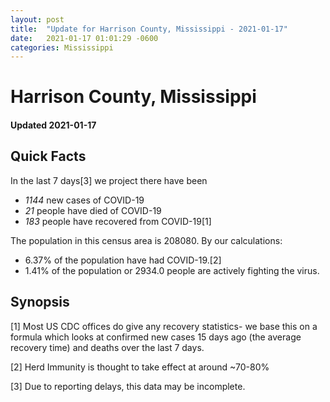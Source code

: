```yaml
---
layout: post
title:  "Update for Harrison County, Mississippi - 2021-01-17"
date:   2021-01-17 01:01:29 -0600
categories: Mississippi
---
```


# Harrison County, Mississippi
#### Updated 2021-01-17

## Quick Facts

In the last 7 days[3] we project there have been
- *1144* new cases of COVID-19
- *21* people have died of COVID-19
- *183* people have recovered from COVID-19[1]

The population in this census area is 208080. By our calculations:
- 6.37% of the population have had COVID-19.[2]
- 1.41% of the population or 2934.0 people are actively fighting the virus.

## Synopsis




[1] Most US CDC offices do give any recovery statistics- we base this on a formula which looks at confirmed new cases
15 days ago (the average recovery time) and deaths over the last 7 days.

[2] Herd Immunity is thought to take effect at around ~70-80%

[3] Due to reporting delays, this data may be incomplete.
 
    
